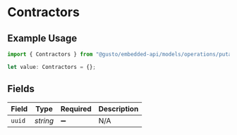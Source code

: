 # Contractors

## Example Usage

```typescript
import { Contractors } from "@gusto/embedded-api/models/operations/putaddpeopletodepartment.js";

let value: Contractors = {};
```

## Fields

| Field              | Type               | Required           | Description        |
| ------------------ | ------------------ | ------------------ | ------------------ |
| `uuid`             | *string*           | :heavy_minus_sign: | N/A                |